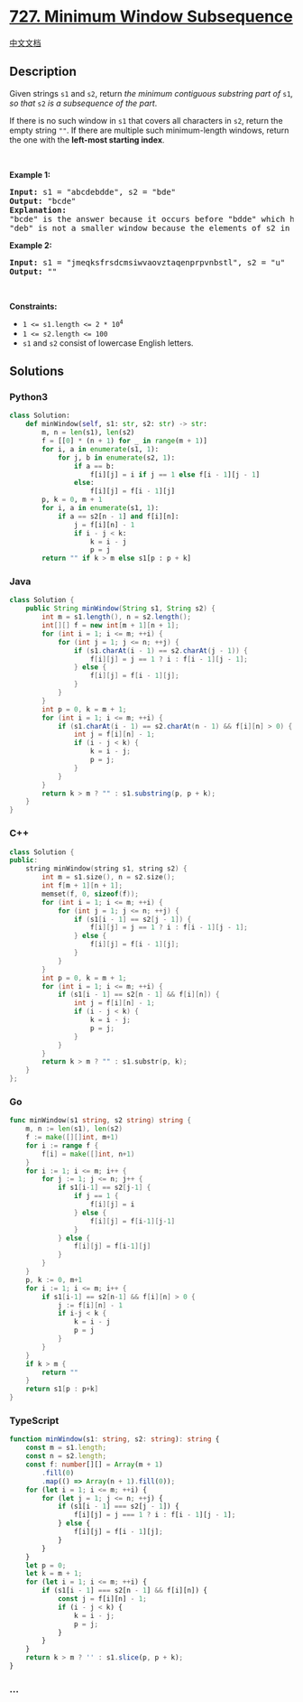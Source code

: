 # [727. Minimum Window Subsequence](https://leetcode.com/problems/minimum-window-subsequence)

[中文文档](/solution/0700-0799/0727.Minimum%20Window%20Subsequence/README.md)

## Description

<p>Given strings <code>s1</code> and <code>s2</code>, return <em>the minimum contiguous&nbsp;substring part of </em><code>s1</code><em>, so that </em><code>s2</code><em> is a subsequence of the part</em>.</p>

<p>If there is no such window in <code>s1</code> that covers all characters in <code>s2</code>, return the empty string <code>&quot;&quot;</code>. If there are multiple such minimum-length windows, return the one with the <strong>left-most starting index</strong>.</p>

<p>&nbsp;</p>
<p><strong class="example">Example 1:</strong></p>

<pre>
<strong>Input:</strong> s1 = &quot;abcdebdde&quot;, s2 = &quot;bde&quot;
<strong>Output:</strong> &quot;bcde&quot;
<strong>Explanation:</strong> 
&quot;bcde&quot; is the answer because it occurs before &quot;bdde&quot; which has the same length.
&quot;deb&quot; is not a smaller window because the elements of s2 in the window must occur in order.
</pre>

<p><strong class="example">Example 2:</strong></p>

<pre>
<strong>Input:</strong> s1 = &quot;jmeqksfrsdcmsiwvaovztaqenprpvnbstl&quot;, s2 = &quot;u&quot;
<strong>Output:</strong> &quot;&quot;
</pre>

<p>&nbsp;</p>
<p><strong>Constraints:</strong></p>

<ul>
	<li><code>1 &lt;= s1.length &lt;= 2 * 10<sup>4</sup></code></li>
	<li><code>1 &lt;= s2.length &lt;= 100</code></li>
	<li><code>s1</code> and <code>s2</code> consist of lowercase English letters.</li>
</ul>

## Solutions

<!-- tabs:start -->

### **Python3**

```python
class Solution:
    def minWindow(self, s1: str, s2: str) -> str:
        m, n = len(s1), len(s2)
        f = [[0] * (n + 1) for _ in range(m + 1)]
        for i, a in enumerate(s1, 1):
            for j, b in enumerate(s2, 1):
                if a == b:
                    f[i][j] = i if j == 1 else f[i - 1][j - 1]
                else:
                    f[i][j] = f[i - 1][j]
        p, k = 0, m + 1
        for i, a in enumerate(s1, 1):
            if a == s2[n - 1] and f[i][n]:
                j = f[i][n] - 1
                if i - j < k:
                    k = i - j
                    p = j
        return "" if k > m else s1[p : p + k]
```

### **Java**

```java
class Solution {
    public String minWindow(String s1, String s2) {
        int m = s1.length(), n = s2.length();
        int[][] f = new int[m + 1][n + 1];
        for (int i = 1; i <= m; ++i) {
            for (int j = 1; j <= n; ++j) {
                if (s1.charAt(i - 1) == s2.charAt(j - 1)) {
                    f[i][j] = j == 1 ? i : f[i - 1][j - 1];
                } else {
                    f[i][j] = f[i - 1][j];
                }
            }
        }
        int p = 0, k = m + 1;
        for (int i = 1; i <= m; ++i) {
            if (s1.charAt(i - 1) == s2.charAt(n - 1) && f[i][n] > 0) {
                int j = f[i][n] - 1;
                if (i - j < k) {
                    k = i - j;
                    p = j;
                }
            }
        }
        return k > m ? "" : s1.substring(p, p + k);
    }
}
```

### **C++**

```cpp
class Solution {
public:
    string minWindow(string s1, string s2) {
        int m = s1.size(), n = s2.size();
        int f[m + 1][n + 1];
        memset(f, 0, sizeof(f));
        for (int i = 1; i <= m; ++i) {
            for (int j = 1; j <= n; ++j) {
                if (s1[i - 1] == s2[j - 1]) {
                    f[i][j] = j == 1 ? i : f[i - 1][j - 1];
                } else {
                    f[i][j] = f[i - 1][j];
                }
            }
        }
        int p = 0, k = m + 1;
        for (int i = 1; i <= m; ++i) {
            if (s1[i - 1] == s2[n - 1] && f[i][n]) {
                int j = f[i][n] - 1;
                if (i - j < k) {
                    k = i - j;
                    p = j;
                }
            }
        }
        return k > m ? "" : s1.substr(p, k);
    }
};
```

### **Go**

```go
func minWindow(s1 string, s2 string) string {
	m, n := len(s1), len(s2)
	f := make([][]int, m+1)
	for i := range f {
		f[i] = make([]int, n+1)
	}
	for i := 1; i <= m; i++ {
		for j := 1; j <= n; j++ {
			if s1[i-1] == s2[j-1] {
				if j == 1 {
					f[i][j] = i
				} else {
					f[i][j] = f[i-1][j-1]
				}
			} else {
				f[i][j] = f[i-1][j]
			}
		}
	}
	p, k := 0, m+1
	for i := 1; i <= m; i++ {
		if s1[i-1] == s2[n-1] && f[i][n] > 0 {
			j := f[i][n] - 1
			if i-j < k {
				k = i - j
				p = j
			}
		}
	}
	if k > m {
		return ""
	}
	return s1[p : p+k]
}
```

### **TypeScript**

```ts
function minWindow(s1: string, s2: string): string {
    const m = s1.length;
    const n = s2.length;
    const f: number[][] = Array(m + 1)
        .fill(0)
        .map(() => Array(n + 1).fill(0));
    for (let i = 1; i <= m; ++i) {
        for (let j = 1; j <= n; ++j) {
            if (s1[i - 1] === s2[j - 1]) {
                f[i][j] = j === 1 ? i : f[i - 1][j - 1];
            } else {
                f[i][j] = f[i - 1][j];
            }
        }
    }
    let p = 0;
    let k = m + 1;
    for (let i = 1; i <= m; ++i) {
        if (s1[i - 1] === s2[n - 1] && f[i][n]) {
            const j = f[i][n] - 1;
            if (i - j < k) {
                k = i - j;
                p = j;
            }
        }
    }
    return k > m ? '' : s1.slice(p, p + k);
}
```

### **...**

```

```

<!-- tabs:end -->
